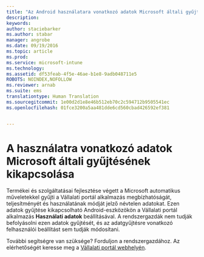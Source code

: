 ```yaml
---
title: "Az Android használatara vonatkozó adatok Microsoft általi gyűjtésének kikapcsolása | Microsoft Intune"
description: 
keywords: 
author: staciebarker
ms.author: stabar
manager: angrobe
ms.date: 09/19/2016
ms.topic: article
ms.prod: 
ms.service: microsoft-intune
ms.technology: 
ms.assetid: df53feab-4f5e-46ae-b1e8-9adb048711e5
ROBOTS: NOINDEX,NOFOLLOW
ms.reviewer: arnab
ms.suite: ems
translationtype: Human Translation
ms.sourcegitcommit: 1e00d2d1e8e46b512eb70c2c594712b9505541ec
ms.openlocfilehash: 01fce3200a5aa481dde6cd560cbad426592ef381


---
```



# A használatra vonatkozó adatok Microsoft általi gyűjtésének kikapcsolása
Termékei és szolgáltatásai fejlesztése végett a Microsoft automatikus műveletekkel gyűjti a Vállalati portál alkalmazás megbízhatóságát, teljesítményét és használatának módját jelző névtelen adatokat. Ezen adatok gyűjtése kikapcsolható Android-eszközökön a Vállalati portál alkalmazás **Használati adatok** beállításával. A rendszergazdák nem tudják befolyásolni ezen adatok gyűjtését, és az adatgyűjtésre vonatkozó felhasználói beállítást sem tudják módosítani.

További segítségre van szüksége? Forduljon a rendszergazdához. Az elérhetőségét keresse meg a [Vállalati portál webhelyén](http://portal.manage.microsoft.com).



<!--HONumber=Oct16_HO2-->


